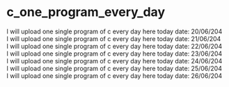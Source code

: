 # c_one_program_every_day
I will upload one single program of c every day here today date: 20/06/204<br> 
I will upload one single program of c every day here today date: 21/06/204<br> 
I will upload one single program of c every day here today date: 22/06/204<br> 
I will upload one single program of c every day here today date: 23/06/204<br> 
I will upload one single program of c every day here today date: 24/06/204<br> 
I will upload one single program of c every day here today date: 25/06/204<br> 
I will upload one single program of c every day here today date: 26/06/204<br> 